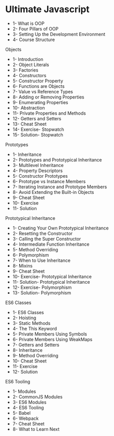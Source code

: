 # Ultimate Javascript

- 1- What is OOP
- 2- Four Pillars of OOP
- 3- Setting Up the Development Environment
- 4- Course Structure

Objects 
- 1- Introduction
- 2- Object Literals
- 3- Factories
- 4- Constructors
- 5- Constructor Property
- 6- Functions are Objects
- 7- Value vs Reference Types
- 8- Adding or Removing Properties
- 9- Enumerating Properties
- 10- Abstraction
- 11- Private Properties and Methods
- 12- Getters and Setters
- 13- Cheat Sheet
- 14- Exercise- Stopwatch
- 15- Solution- Stopwatch


Prototypes 

- 1- Inheritance
- 2- Prototypes and Prototypical Inheritance
- 3- Multilevel Inheritance
- 4- Property Descriptors
- 5- Constructor Prototypes
- 6- Prototype vs Instance Members
- 7- Iterating Instance and Prototype Members
- 8- Avoid Extending the Built-in Objects
- 9- Cheat Sheet
- 10- Exercise
- 11- Solution


Prototypical Inheritance 
- 1- Creating Your Own Prototypical Inheritance
- 2- Resetting the Constructor
- 3- Calling the Super Constructor
- 4- Intermediate Function Inheritance
- 5- Method Overriding
- 6- Polymorphism
- 7- When to Use Inheritance
- 8- Mixins
- 9- Cheat Sheet
- 10- Exercise- Prototypical Inheritance
- 11- Solution- Prototypical Inheritance
- 12- Exercise- Polymorphism
- 13- Solution- Polymorphism

ES6 Classes 

- 1- ES6 Classes
- 2- Hoisting
- 3- Static Methods
- 4- The This Keyword
- 5- Private Members Using Symbols
- 6- Private Members Using WeakMaps
- 7- Getters and Setters
- 8- Inheritance
- 9- Method Overriding
- 10- Cheat Sheet
- 11- Exercise
- 12- Solution


ES6 Tooling 
- 1- Modules
- 2- CommonJS Modules
- 3- ES6 Modules
- 4- ES6 Tooling
- 5- Babel
- 6- Webpack
- 7- Cheat Sheet
- 8- What to Learn Next

